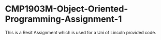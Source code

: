 # CMP1903M-Object-Oriented-Programming-Assignment-1
This is a Resit Assignment which is used for a Uni of Lincoln provided code.
